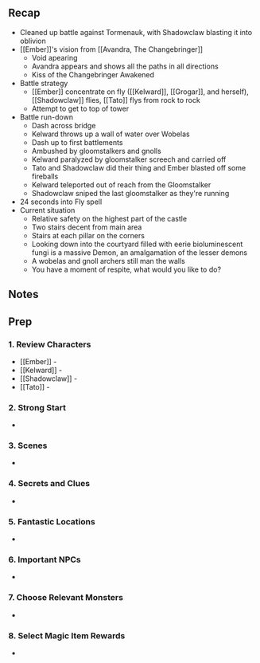 
## Recap
* Cleaned up battle against Tormenauk, with Shadowclaw blasting it into oblivion
* [[Ember]]'s vision from [[Avandra, The Changebringer]]
	* Void apearing
	* Avandra appears and shows all the paths in all directions
	* Kiss of the Changebringer Awakened
* Battle strategy
	* [[Ember]] concentrate on fly ([[Kelward]], [[Grogar]], and herself), [[Shadowclaw]] flies, [[Tato]] flys from rock to rock
	* Attempt to get to top of tower
* Battle run-down
	* Dash across bridge
	* Kelward throws up a wall of water over Wobelas
	* Dash up to first battlements
	* Ambushed by gloomstalkers and gnolls
	* Kelward paralyzed by gloomstalker screech and carried off
	* Tato and Shadowclaw did their thing and Ember blasted off some fireballs
	* Kelward teleported out of reach from the Gloomstalker
	* Shadowclaw sniped the last gloomstalker as they're running
* 24 seconds into Fly spell
* Current situation
	* Relative safety on the highest part of the castle
	* Two stairs decent from main area
	* Stairs at each pillar on the corners
	* Looking down into the courtyard filled with eerie bioluminescent fungi is a massive Demon, an amalgamation of the lesser demons
	* A wobelas and gnoll archers still man the walls
	* You have a moment of respite, what would you like to do?

## Notes
## Prep
### 1. Review Characters

* [[Ember]] - 
* [[Kelward]] -
* [[Shadowclaw]] - 
* [[Tato]] - 

### 2. Strong Start

* 

### 3. Scenes

* 

### 4. Secrets and Clues

* 

### 5. Fantastic Locations

* 

### 6. Important NPCs

* 

### 7. Choose Relevant Monsters

* 

### 8. Select Magic Item Rewards

* 
